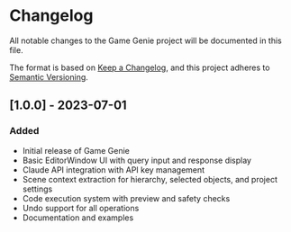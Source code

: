 # Changelog

All notable changes to the Game Genie project will be documented in this file.

The format is based on [Keep a Changelog](https://keepachangelog.com/en/1.0.0/),
and this project adheres to [Semantic Versioning](https://semver.org/spec/v2.0.0.html).

## [1.0.0] - 2023-07-01

### Added
- Initial release of Game Genie
- Basic EditorWindow UI with query input and response display
- Claude API integration with API key management
- Scene context extraction for hierarchy, selected objects, and project settings
- Code execution system with preview and safety checks
- Undo support for all operations
- Documentation and examples 